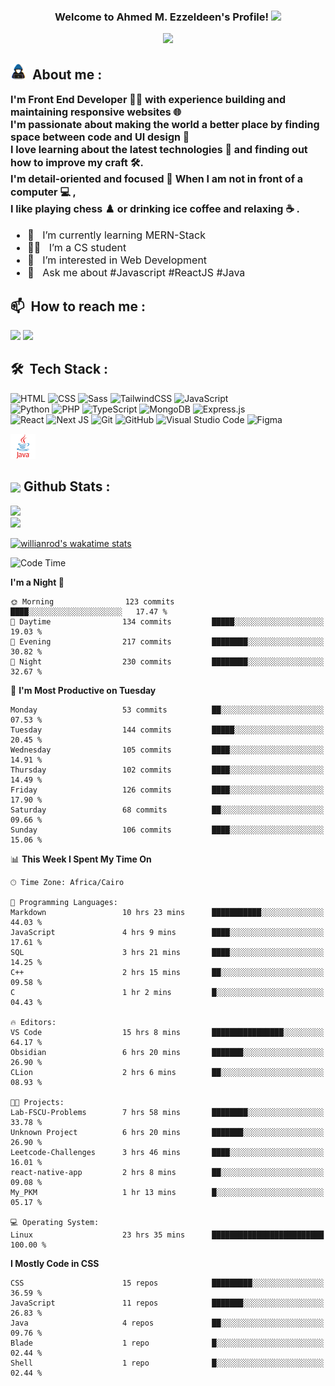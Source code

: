 <h3 align="center">
  Welcome to Ahmed M. Ezzeldeen's Profile!
  <img src="https://media.giphy.com/media/hvRJCLFzcasrR4ia7z/giphy.gif" width="28">
</h3>

<!-- Typing SVG by DenverCoder1 - https://github.com/DenverCoder1/readme-typing-svg -->
<p align="center">
  <a href="https://github.com/DenverCoder1/readme-typing-svg"><img src="https://readme-typing-svg.herokuapp.com/?lines=I'm%20Junior%20Software%20Engineer%20👨‍💻;I'm%20Front-End%20developer;Always%20learning%20new%20things&font=Fira%20Code&center=true&width=440&height=45&color=2196f3&vCenter=true&size=24"></a>
</p>

## <img src ="https://github.com/0xAbdulKhalid/0xAbdulKhalid/raw/main/assets/mdImages/about_me.gif" width=25px> &nbsp;About me :

<p Style="font-size:16px; font-weight:bold; ">
I'm Front End Developer 🧑‍💻 with experience building and maintaining responsive websites 🌐<br>
I'm passionate about making the world a better place by finding space between code and UI design 🎨<br>
I love learning about the latest technologies 🚀 and finding out how to improve my craft 🛠️.<br> I'm detail-oriented and focused 🤏 
When I am not in front of a computer 💻️ ,<br> I like playing chess ♟️ or drinking ice coffee and relaxing ☕️ .
</p>

<ul style="font-size:16px">
<li>🌱 &nbsp; I’m currently learning MERN-Stack</li>
<li>👨‍💻 &nbsp; I’m a CS student</li>
<li>👀 &nbsp; I’m interested in Web Development</li>
<li>💬 &nbsp; Ask me about #Javascript #ReactJS #Java</li>
</ul>

## 📫 &nbsp;How to reach me :

<a href="https://www.linkedin.com/in/ahmed3zzeldeen/" target="_blank"><img src="https://img.shields.io/badge/-Ahmed%20M.%20Ezzeldeen-0077B5?style=for-the-badge&logo=Linkedin&logoColor=white"/></a>
<a href="https://telegram.me/Ahmed3zzeldeen" target="_blank"><img src="https://img.shields.io/badge/-Ahmed%20M.%20Ezzeldeen-0077B5?style=for-the-badge&logo=Telegram&logoColor=white"/></a>

## 🛠 &nbsp;Tech Stack :

![HTML](https://img.shields.io/badge/HTML5-E34F26?style=for-the-badge&logo=html5&logoColor=white) ![CSS](https://img.shields.io/badge/CSS3-1572B6?style=for-the-badge&logo=css3&logoColor=white) ![Sass](https://img.shields.io/badge/Sass-CC6699?style=for-the-badge&logo=sass&logoColor=white) ![TailwindCSS](https://img.shields.io/badge/tailwindcss-%2338B2AC.svg?style=for-the-badge&logo=tailwind-css&logoColor=white) ![JavaScript](https://img.shields.io/badge/JavaScript-323330?style=for-the-badge&logo=javascript&logoColor=F7DF1E) </br> ![Python](https://img.shields.io/badge/Python-FFD43B?style=for-the-badge&logo=python&logoColor=blue) ![PHP](https://img.shields.io/badge/PHP-777BB4?style=for-the-badge&logo=php&logoColor=white) ![TypeScript](https://img.shields.io/badge/typescript-%23007ACC.svg?style=for-the-badge&logo=typescript&logoColor=white) ![MongoDB](https://img.shields.io/badge/MongoDB-%234ea94b.svg?style=for-the-badge&logo=mongodb&logoColor=white) ![Express.js](https://img.shields.io/badge/express.js-%23404d59.svg?style=for-the-badge&logo=express&logoColor=%2361DAFB) </br> ![React](https://img.shields.io/badge/react-%2320232a.svg?style=for-the-badge&logo=react&logoColor=%2361DAFB) ![Next JS](https://img.shields.io/badge/Next-black?style=for-the-badge&logo=next.js&logoColor=white) ![Git](https://img.shields.io/badge/GIT-E44C30?style=for-the-badge&logo=git&logoColor=white) ![GitHub](https://img.shields.io/badge/GitHub-100000?style=for-the-badge&logo=github&logoColor=white) ![Visual Studio Code](https://img.shields.io/badge/VSCode-0078D4?style=for-the-badge&logo=visual%20studio%20code&logoColor=white) ![Figma](https://img.shields.io/badge/figma-%23F24E1E.svg?style=for-the-badge&logo=figma&logoColor=white)&nbsp;

<a href="https://www.java.com" target="_blank"> <img src="https://raw.githubusercontent.com/devicons/devicon/master/icons/java/java-original-wordmark.svg" alt="java" width="40" height="40"/></a>

<!-- ![Figma](https://img.shields.io/badge/figma-05122A.svg?style=for-the-badge&logo=figma&logoColor=white) -->

## <img src = "https://media.giphy.com/media/iY8CRBdQXODJSCERIr/giphy.gif" align="center" width ="30px"> Github Stats :

![](https://github-readme-stats.vercel.app/api?username=Ahmed3zzeldeen&theme=tokyonight&hide_border=false&include_all_commits=false&count_private=false)<br/>
![](https://github-readme-streak-stats.herokuapp.com/?user=Ahmed3zzeldeen&theme=tokyonight&hide_border=false)<br/>

[![willianrod's wakatime stats](https://github-readme-stats.vercel.app/api/wakatime?username=ahmed3zzeldeen&layout=compact)](https://github.com/anuraghazra/github-readme-stats)

<!--START_SECTION:waka-->
![Code Time](http://img.shields.io/badge/Code%20Time-905%20hrs%2014%20mins-blue)

**I'm a Night 🦉** 

```text
🌞 Morning                123 commits         ████░░░░░░░░░░░░░░░░░░░░░   17.47 % 
🌆 Daytime                134 commits         █████░░░░░░░░░░░░░░░░░░░░   19.03 % 
🌃 Evening                217 commits         ████████░░░░░░░░░░░░░░░░░   30.82 % 
🌙 Night                  230 commits         ████████░░░░░░░░░░░░░░░░░   32.67 % 
```
📅 **I'm Most Productive on Tuesday** 

```text
Monday                   53 commits          ██░░░░░░░░░░░░░░░░░░░░░░░   07.53 % 
Tuesday                  144 commits         █████░░░░░░░░░░░░░░░░░░░░   20.45 % 
Wednesday                105 commits         ████░░░░░░░░░░░░░░░░░░░░░   14.91 % 
Thursday                 102 commits         ████░░░░░░░░░░░░░░░░░░░░░   14.49 % 
Friday                   126 commits         ████░░░░░░░░░░░░░░░░░░░░░   17.90 % 
Saturday                 68 commits          ██░░░░░░░░░░░░░░░░░░░░░░░   09.66 % 
Sunday                   106 commits         ████░░░░░░░░░░░░░░░░░░░░░   15.06 % 
```


📊 **This Week I Spent My Time On** 

```text
🕑︎ Time Zone: Africa/Cairo

💬 Programming Languages: 
Markdown                 10 hrs 23 mins      ███████████░░░░░░░░░░░░░░   44.03 % 
JavaScript               4 hrs 9 mins        ████░░░░░░░░░░░░░░░░░░░░░   17.61 % 
SQL                      3 hrs 21 mins       ████░░░░░░░░░░░░░░░░░░░░░   14.25 % 
C++                      2 hrs 15 mins       ██░░░░░░░░░░░░░░░░░░░░░░░   09.58 % 
C                        1 hr 2 mins         █░░░░░░░░░░░░░░░░░░░░░░░░   04.43 % 

🔥 Editors: 
VS Code                  15 hrs 8 mins       ████████████████░░░░░░░░░   64.17 % 
Obsidian                 6 hrs 20 mins       ███████░░░░░░░░░░░░░░░░░░   26.90 % 
CLion                    2 hrs 6 mins        ██░░░░░░░░░░░░░░░░░░░░░░░   08.93 % 

🐱‍💻 Projects: 
Lab-FSCU-Problems        7 hrs 58 mins       ████████░░░░░░░░░░░░░░░░░   33.78 % 
Unknown Project          6 hrs 20 mins       ███████░░░░░░░░░░░░░░░░░░   26.90 % 
Leetcode-Challenges      3 hrs 46 mins       ████░░░░░░░░░░░░░░░░░░░░░   16.01 % 
react-native-app         2 hrs 8 mins        ██░░░░░░░░░░░░░░░░░░░░░░░   09.08 % 
My_PKM                   1 hr 13 mins        █░░░░░░░░░░░░░░░░░░░░░░░░   05.17 % 

💻 Operating System: 
Linux                    23 hrs 35 mins      █████████████████████████   100.00 % 
```

**I Mostly Code in CSS** 

```text
CSS                      15 repos            █████████░░░░░░░░░░░░░░░░   36.59 % 
JavaScript               11 repos            ███████░░░░░░░░░░░░░░░░░░   26.83 % 
Java                     4 repos             ██░░░░░░░░░░░░░░░░░░░░░░░   09.76 % 
Blade                    1 repo              █░░░░░░░░░░░░░░░░░░░░░░░░   02.44 % 
Shell                    1 repo              █░░░░░░░░░░░░░░░░░░░░░░░░   02.44 % 
```




<!--END_SECTION:waka-->
